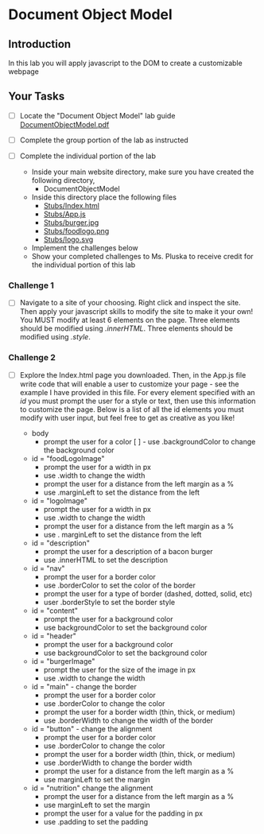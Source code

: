 # Document Object Model

## Introduction
In this lab you will apply javascript to the DOM to create a customizable webpage

## Your Tasks

- [ ] Locate the "Document Object Model" lab guide [DocumentObjectModel.pdf](DocumentObjectModel.pdf)

- [ ] Complete the group portion of the lab as instructed

- [ ] Complete the individual portion of the lab

	* Inside your main website directory, make sure you have created the following directory, 
		- DocumentObjectModel
	* Inside this directory place the following files
		- [Stubs/Index.html](Stubs/Index.html)
		- [Stubs/App.js](Stubs/App.js)
		- [Stubs/burger.jpg](Stubs/burger.jpg)
		- [Stubs/foodlogo.png](Stubs/foodlogo.png)
		- [Stubs/logo.svg](Stubs/logo.svg)
	* Implement the challenges below
	* Show your completed challenges to Ms. Pluska to receive credit for the individual portion of this lab

### Challenge 1

- [ ] Navigate to a site of your choosing.  Right click and inspect the site.  Then apply your javascript skills to modify the site to make it your own!  You MUST modify at least 6 elements on the page. Three elements should be modified using _.innerHTML_.  Three elements should be modified using _.style_.

### Challenge 2

- [ ] Explore the Index.html page you downloaded.  Then, in the App.js file write code that will enable a user to customize your page - see the example I have provided in this file.  For every element specified with an _id_ you must prompt the user for a style or text, then use this information to customize the page.  Below is a list of all the id elements you must modify with user input, but feel free to get as creative as you like!

	* body
		- prompt the user for a color
[ ] 		- use .backgroundColor to change the background color
	* id = "foodLogoImage"
		- prompt the user for a width in px
		- use .width to change the width
		- prompt the user for a distance from the left margin as a %
		- use .marginLeft to set the distance from the left
	* id = "logoImage" 
		- prompt the user for a width in px
		- use .width to change the width
		- prompt the user for a distance from the left margin as a %
		- use . marginLeft to set the distance from the left
	* id = "description" 
		- prompt the user for a description of a bacon burger
		- use .innerHTML to set the description
	* id = "nav"
		- prompt the user for a border color
		- use .borderColor to set the color of the border
		- prompt the user for a type of border (dashed, dotted, solid, etc)
		- user .borderStyle to set the border style
	* id = "content"
		- prompt the user for a background color
		- use backgroundColor to set the background color
	* id = "header"
		- prompt the user for a background color
		- use backgroundColor to set the background color
	* id = "burgerImage" 
		- prompt the user for the size of the image in px
		- use .width to change the width
	* id = "main" - change the border
		- prompt the user for a border color
		- use .borderColor to change the color
		- prompt the user for a border width (thin, thick, or medium)
		- use .borderWidth to change the width of the border
	* id = "button" - change the alignment
		- prompt the user for a border color
		- use .borderColor to change the color
		- prompt the user for a border width (thin, thick, or medium)
		- use .borderWidth to change the border width
		- prompt the user for a distance from the left margin as a %
		- use marginLeft to set the margin
	* id = "nutrition" change the alignment
		- prompt the user for a distance from the left margin as a %
		- use marginLeft to set the margin
		- prompt the user for a value for the padding in px
		- use .padding to set the padding
		











